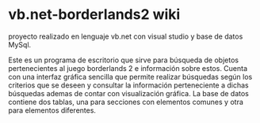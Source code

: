 # vb.net-borderlands2 wiki

proyecto realizado en lenguaje vb.net con visual studio y base de datos MySql.

Este es un programa de escritorio que sirve para búsqueda de objetos pertenecientes al juego borderlands 2 e información sobre estos. Cuenta con una interfaz gráfica sencilla que permite realizar búsquedas según los criterios que se deseen y consultar la información perteneciente a dichas búsquedas ademas de contar con visualización gráfica.
La base de datos contiene dos tablas, una para secciones con elementos comunes y otra para elementos diferentes.
